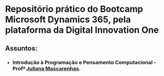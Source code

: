 # Repositório prático do Bootcamp Microsoft Dynamics 365, pela plataforma da Digital Innovation One
## Assuntos:
* ### Introdução à Programação e Pensamento Computacional  - Profª [Juliana Mascarenhas](https://github.com/julianazanelatto "julianazanelatto").


 
